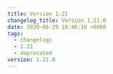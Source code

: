 ```yaml
---
title: Version 1.21
changelog_title: Version 1.21.0
date: 2020-06-29 18:46:10 +0000
tags:
  - changelogs
  - 1.21
  - deprecated
version: 1.21.0
---
```


<script src="https://gist.github.com/spinnaker-release/98c3bab183b507662a8f5524e54626d4.js?file=1.21.0.md"></script>
